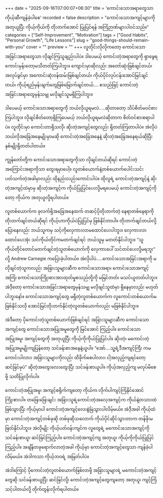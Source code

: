 +++
date = "2025-09-16T07:00:07+06:30"
title = 'ကောင်းသောအရာတွေသာ ကိုယ့်ဆီကျန်ခဲ့ပါစေ'
recorded = false
description = "ကောင်းသောအကျင့်များကို အတုယူပြီး ကိုယ့်ကိုယ်ကို တိုးတက်အောင် ပြုပြင်ရန် အကြံဉာဏ်များပါဝင်သည်။"
categories = ["Self-Improvement", "Motivation"]
tags = ["Good Habits", "Personal Growth", "Life Lessons"]
slug = "good-things-should-remain-with-you"
cover = ""
preview = ""
+++
လူတိုင်းလိုလိုကတော့ ကောင်းသောအခြင်းအရာတွေသာ လိုချင်ကြသူချည်းပါပဲ။ ဒါပေမယ့် ကောင်းတဲ့အရာတွေကို ရှာဖွေရကောင်းမှန်းတော့မသိတတ်ကြပါဘူး။ ကျောင်းမှာဆိုလည်း အတော်ဆုံးဖြစ်ချင်တယ်၊ အလုပ်ခွင်မှာ အကောင်းဆုံးဝန်ထမ်းဖြစ်ချင်တယ်၊ ကိုယ်ပိုင်လုပ်ငန်းအောင်မြင်ချင်တယ်၊ ကိုယ့်ရည်မှန်းချက်တွေဖြစ်မြောက်ချင်တယ်…. စသည်ဖြင့် ကောင်းတဲ့အခြင်းအရာတွေမှန်သမျှ မလိုချင်သူမရှိကြပါဘူး။

ဒါပေမယ့် ကောင်းသောအရာတွေကို ဘယ်လိုယူရမလဲ…..ဆိုတာတော့ သိပ်စိတ်မဝင်စားကြပါဘူး။ လိုချင်စိတ်တော့ရှိကြပေမယ့် ဘယ်လိုယူရမလဲဆိုတာက စိတ်ဝင်စားစရာပါပဲ။ လူတိုင်းမှာ ကောင်းတာရှိသလို၊ ဆိုးတဲ့အကျင့်တွေလည်း ရှိတတ်ကြတာပါပဲ။ အဲလိုပဲ ဘယ်လိုအခြေအနေမျိုးမှာမဆို ကောင်းတဲ့အခြေအနေနဲ့ ဆိုးတဲ့အခြေအနေရယ်ဆိုပြီး နှစ်မျိုးရှိတတ်ပါတယ်။

ကျွန်တော်တို့က ကောင်းသောအရာတွေကိုသာ လိုချင်တယ်ဆိုရင် ကောင်းတဲ့အကြောင်းအရာကိုသာ တွေးရမှာပေါ့။ လူတစ်ယောက်နဲ့တစ်ယောက်ပေါင်းသင်းပတ်သက်တဲ့အခါမှာလည်း ထိုနည်းလည်းကောင်းပါပဲ။ ထိုလူရဲ့ ကောင်းတဲ့အကျင့်နဲ့ ဆိုးတဲ့အကျင့်ထဲမှာမှ ဆိုးတဲ့အကျင့်က ကိုယ်ပြုပြင်ပေးလို့မရပေမယ့် ကောင်းတဲ့အကျင့်ကိုတော့ ကိုယ်က အတုယူလို့ရပါတယ်။

လူတစ်ယောက်က ခုလက်ရှိအခြေအနေထက် တဆင့်ပိုတိုးတက်တဲ့ နေရာတစ်နေရာကို တိုးတက်ချင်တယ်ဆိုရင် ကိုယ့်ဟာကိုယ်ပဲပြုပြင်မှ ဖြစ်နိုင်တာပါ။ တိုးတက်ချင်တယ်လို့ပြောနေလည်း ဘယ်သူကမှ သင့်ကိုလှေကားလာမထောင်ပေးပါဘူး။ လှေကားလာထောင်ပေးအုံး သင်ကိုယ်တိုင်ကမတက်ချင်ရင် ဘယ်သူမှ မတတ်နိုင်ပါဘူး။ “သူကိုယ်တိုင်တောင်မတက်ချင်တဲ့သူတစ်ယောက်ကို လှေကားပေါ် သင်တင်ပေးလို့မရဘူး” လို့ Andrew Carnegie ကပြောခဲ့ပါတယ်။ အဲလိုပါပဲ…..ကောင်းသောအခြင်းအရာကို မလိုချင်တဲ့သူကလည်း အခြားသူများဆီက ကောင်းသောအရာ၊ ကောင်းသောအကျင့်အကြံ၊ ကောင်းသောကြိုးစားအားထုတ်မှုစသည်တို့ကို မမြင်တတ်၊ မသင်ယူတတ်ပါဘူး။ အဲဒီ့တော့ ကောင်းသောအခြင်းအရာတွေမှန်သမျှ မလိုချင်သူထံမှာ ရှိနေမှာလည်း မဟုတ်ပါဘူးနော်။ ကောင်းသောအကျင့်တွေ မရှိတဲ့လူတစ်ယောက်က လူကောင်းတစ်ယောက်မဖြစ်နိုင်သလို အောင်မြင်တိုးတက်နိုင်တဲ့လူတစ်ယောက်လည်း မဖြစ်နိုင်ပါဘူး။

အဲဒီတော့ ပိုကောင်းတဲ့သူတစ်ယောက်ဖြစ်ချင်ရင် အခြားသူများဆီက ကောင်းသောအကျင့်တွေ ကောင်းသောအပြုအမူတွေကို မြင်အောင် ကြည့်ပါ။
ကောင်းသောအပြုအမူ၊ အကျင့်တွေကို အတုယူပြီး ကိုယ့်ကိုကိုယ်ပြုပြင်ပါ။ ဆိုးတဲ့၊ မကောင်းတဲ့အပြုအမူမျိုးကျပြန်တော့ သင်ခန်းစာအနေနဲ့ယူပါ။ “အော်….သူ့ရဲ့ဒီအကျင့်ကြီး ကမကောင်းပါလား၊ အခြားသူများကိုလည်း ထိခိုက်စေပါလား၊ ငါ့အလှည့်ကျရင်တော့ ဆင်ခြင်မှပဲ” ဆိုတဲ့အတွေးလေးတွေးပြီး သင်ခန်းစာယူပါ။ ကိုယ့်အလှည့်ကျ မလုပ်မိစေဖို့ သတိပြုလိုက်ပါ။

ကောင်းတဲ့အပြုအမူ၊ အကျင့်စရိုက်ကျတော့ ကိုယ်က လိုက်ပါကျင့်ကြံနိုင်အောင်ကြိုးစားပါ။ တဖြေးဖြေးချင်း အခြားသူရဲ့ကောင်းတဲ့အလေ့အကျင့်က ကိုယ်နဲ့တသားထဲဖြစ်သွားပြီး ကိုယ့်မှာပါ ကောင်းတဲ့အကျင့်လေးစွဲမြဲသွားပါလိမ့်မယ်။ အဲဒီ့အခါ ကိုယ့်ထံမှာ ကောင်းတဲ့အကျင့်တစ်ခုဆို တစ်ခုဆိုသလောက် ကိုယ်ပိုင်ဆိုင်သွားတာက တန်ဖိုးမဖြတ်နိုင်ပါဘူး။ အဲလိုမျိုး ကိုယ့်ပတ်ဝန်းကျင်က လူတွေရဲ့ မကောင်းသောအကျင့်ကို သင်ခန်းစာယူ၊ ဆင်ခြင်ကြည့်ပါ။ ကောင်းတဲ့အကျင့်ကျ အတုယူ၊ ကိုယ့်ကိုကိုယ်ပြုပြင်ကြည့်ပါ။ အချိန်တခုရောက်လာတဲ့အခါ ကိုယ့်မှာ ကောင်းတဲ့အကျင့်တွေသာ ကျန်ခဲ့ပါလိမ့်မယ်။ အဲဒါကသာ ကိုယ့်ဘဝရဲ့ အမြတ်ပါပဲ။

အဲဒါကြောင့် ပိုကောင်းတဲ့လူတစ်ယောက်ဖြစ်လာဖို့ အခြားသူများရဲ့ မကောင်းတဲ့အကျင့်တွေဆို သင်ခန်းစာယူပြီး ဆင်ခြင်လို့၊ ကောင်းတဲ့အကျင့်တွေကျတော့ အတုယူ၊ ကျင့်ကြံသင့်ပါတယ်လို့ တိုက်တွန်းလိုက်ရပါတယ်။